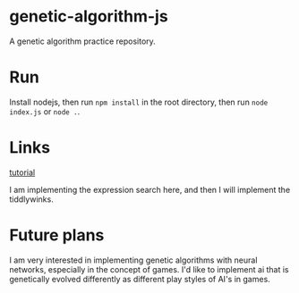 # genetic-algorithm-js
A genetic algorithm practice repository.

# Run
Install nodejs, then run `npm install` in the root directory, then run `node index.js` or `node .`.

# Links
[tutorial](http://www.ai-junkie.com/ga/intro/gat1.html)

I am implementing the expression search here, and then I will implement the tiddlywinks.

# Future plans

I am very interested in implementing genetic algorithms with neural networks, especially in the concept of games. I'd like to implement ai that is genetically evolved differently as different play styles of AI's in games.
